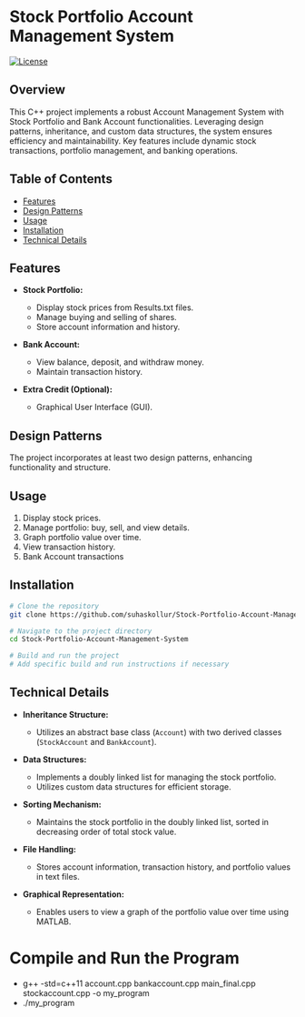 # Stock Portfolio Account Management System

[![License](https://img.shields.io/badge/License-MIT-blue.svg)](LICENSE)

## Overview

This C++ project implements a robust Account Management System with Stock Portfolio and Bank Account functionalities. Leveraging design patterns, inheritance, and custom data structures, the system ensures efficiency and maintainability. Key features include dynamic stock transactions, portfolio management, and banking operations.

## Table of Contents

- [Features](#features)
- [Design Patterns](#design-patterns)
- [Usage](#usage)
- [Installation](#installation)
- [Technical Details](#technical-details)

## Features

- **Stock Portfolio:**
  - Display stock prices from Results.txt files.
  - Manage buying and selling of shares.
  - Store account information and history.

- **Bank Account:**
  - View balance, deposit, and withdraw money.
  - Maintain transaction history.

- **Extra Credit (Optional):**
  - Graphical User Interface (GUI).

## Design Patterns

The project incorporates at least two design patterns, enhancing functionality and structure.

## Usage

1. Display stock prices.
2. Manage portfolio: buy, sell, and view details.
3. Graph portfolio value over time.
4. View transaction history.
5. Bank Account transactions

## Installation

```bash
# Clone the repository
git clone https://github.com/suhaskollur/Stock-Portfolio-Account-Management-System.git

# Navigate to the project directory
cd Stock-Portfolio-Account-Management-System

# Build and run the project
# Add specific build and run instructions if necessary
```

## Technical Details

- **Inheritance Structure:**
  - Utilizes an abstract base class (`Account`) with two derived classes (`StockAccount` and `BankAccount`).
  
- **Data Structures:**
  - Implements a doubly linked list for managing the stock portfolio.
  - Utilizes custom data structures for efficient storage.

- **Sorting Mechanism:**
  - Maintains the stock portfolio in the doubly linked list, sorted in decreasing order of total stock value.
  
- **File Handling:**
  - Stores account information, transaction history, and portfolio values in text files.
  
- **Graphical Representation:**
  - Enables users to view a graph of the portfolio value over time using MATLAB.

# Compile and Run the Program

 - g++ -std=c++11 account.cpp bankaccount.cpp main_final.cpp stockaccount.cpp -o my_program
 - ./my_program
